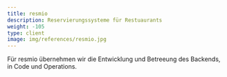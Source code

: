 ```yaml
---
title: resmio
description: Reservierungssysteme für Restuaurants
weight: -105
type: client
image: img/references/resmio.jpg
---
```

Für resmio übernehmen wir die Entwicklung und Betreeung des Backends, in Code
und Operations.

